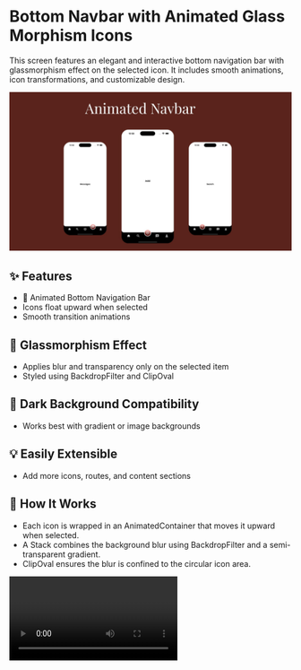 # Bottom Navbar with Animated Glass Morphism Icons

This screen features an elegant and interactive bottom navigation bar with glassmorphism effect on the selected icon. It includes smooth animations, icon transformations, and customizable design.

![Demo Screenshot](assets/animated_bottom_navbar.jpg)

## ✨ Features

- 🎯 Animated Bottom Navigation Bar
- Icons float upward when selected
- Smooth transition animations

## 🧊 Glassmorphism Effect

- Applies blur and transparency only on the selected item
- Styled using BackdropFilter and ClipOval

## 🌙 Dark Background Compatibility

- Works best with gradient or image backgrounds

## 💡 Easily Extensible

- Add more icons, routes, and content sections

## 🧩 How It Works

- Each icon is wrapped in an AnimatedContainer that moves it upward when selected.
- A Stack combines the background blur using BackdropFilter and a semi-transparent gradient.
- ClipOval ensures the blur is confined to the circular icon area.

![Demo Screenshot](assets/animated_bottom_navbar.mp4)
